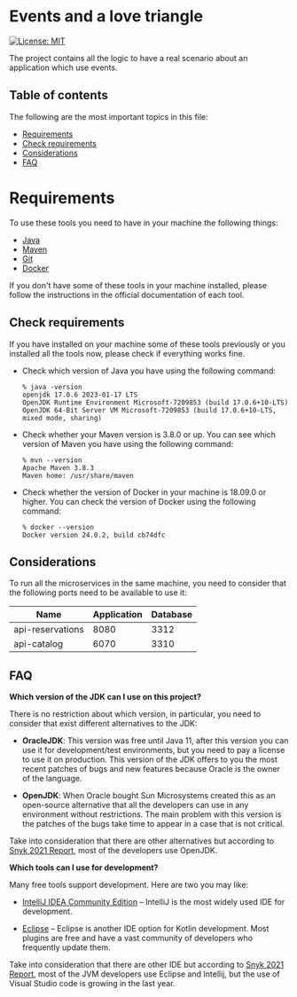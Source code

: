 # Events and a love triangle

[![License: MIT](https://img.shields.io/badge/License-MIT-yellow.svg)](https://opensource.org/licenses/MIT)

The project contains all the logic to have a real scenario about an application which use events.

## Table of contents

The following are the most important topics in this file:
- [Requirements](#Requirements)
- [Check requirements](#check-requirements)
- [Considerations](#considerations)
- [FAQ](#faq)

# Requirements

To use these tools you need to have in your machine the following things:
- [Java](http://jdk.java.net/)
- [Maven](https://maven.apache.org/)
- [Git](https://git-scm.com/)
- [Docker](https://www.docker.com/)

If you don't have some of these tools in your machine installed, please follow the instructions in the official documentation of each tool.

## Check requirements

If you have installed on your machine some of these tools previously or you installed all the tools now, please check if everything works fine.
- Check which version of Java you have using the following command:
   ````
   % java -version
  openjdk 17.0.6 2023-01-17 LTS
  OpenJDK Runtime Environment Microsoft-7209853 (build 17.0.6+10-LTS)
  OpenJDK 64-Bit Server VM Microsoft-7209853 (build 17.0.6+10-LTS, mixed mode, sharing)

   ````
- Check whether your Maven version is 3.8.0 or up. You can see which version of Maven you have using the following command:
   ````
   % mvn --version
   Apache Maven 3.8.3
   Maven home: /usr/share/maven
   ````
- Check whether the version of Docker in your machine is 18.09.0 or higher. You can check the version of Docker using the following command:

   ````
   % docker --version
  Docker version 24.0.2, build cb74dfc
   ````

## Considerations

To run all the microservices in the same machine, you need to consider that the following ports need to be available to use it:

| Name             | Application | Database    |
|------------------|-------------| ----------- |
| api-reservations | 8080        | 3312        |
| api-catalog      | 6070        | 3310        |


## FAQ

**Which version of the JDK can I use on this project?**

There is no restriction about which version, in particular, you need to consider that exist different alternatives to the JDK:
* **OracleJDK**: This version was free until Java 11, after this version you can use it for development/test environments, but you need to pay a license to use it on production. This version of the JDK offers to you the most recent patches of bugs and new features because Oracle is the owner of the language.


* **OpenJDK**: When Oracle bought Sun Microsystems created this as an open-source alternative that all the developers can use in any environment without restrictions. The main problem with this version is the patches of the bugs take time to appear in a case that is not critical.


Take into consideration that there are other alternatives but according to [Snyk 2021 Report](https://res.cloudinary.com/snyk/image/upload/v1623860216/reports/jvm-ecosystem-report-2021.pdf), most of the developers use OpenJDK.


**Which tools can I use for development?**

Many free tools support development. Here are two you may like:
- [IntelliJ IDEA Community Edition](https://www.jetbrains.com/idea/) – IntelliJ is the most widely used IDE for  development.


- [Eclipse](https://www.eclipse.org/downloads/) – Eclipse is another IDE option for Kotlin development. Most plugins are free and have a vast community of developers who frequently update them.

Take into consideration that there are other IDE but according to [Snyk 2021 Report](https://res.cloudinary.com/snyk/image/upload/v1623860216/reports/jvm-ecosystem-report-2021.pdf), most of the JVM developers use Eclipse and Intellij, but the use of Visual Studio code is growing in the last year.


